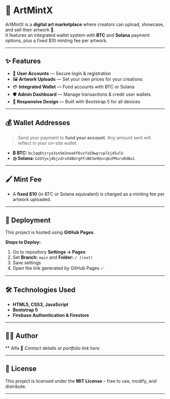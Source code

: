 # 🎨 ArtMintX

ArtMintX is a **digital art marketplace** where creators can upload, showcase, and sell their artwork 🌟.  
It features an integrated wallet system with **BTC** and **Solana** payment options, plus a fixed $10 minting fee per artwork.

---

## ✨ Features
- 🔐 **User Accounts** — Secure login & registration
- 🖼 **Artwork Uploads** — Set your own prices for your creations
- 💳 **Integrated Wallet** — Fund accounts with BTC or Solana
- 🛡 **Admin Dashboard** — Manage transactions & credit user wallets
- 📱 **Responsive Design** — Built with Bootstrap 5 for all devices

---

## 💰 Wallet Addresses
> Send your payment to **fund your account**. Any amount sent will reflect in your on-site wallet.

- **₿ BTC:** `bc1qq6tzrya3sn5m3nee6f6vzfa59wprvplkj45ulk`
- **◎ Solana:** `G2GYyxj4bjzdrxX4BUrgFFiB63e9QvcqbzPMuruRdBu1`

---

## 🖌 Mint Fee
- A **fixed $10** (in BTC or Solana equivalent) is charged as a minting fee per artwork uploaded.

---

## 🚀 Deployment
This project is hosted using **GitHub Pages**.

**Steps to Deploy:**
1. Go to repository **Settings → Pages**
2. Set **Branch:** `main` and **Folder:** `/ (root)`
3. Save settings
4. Open the link generated by GitHub Pages ✅

---

## 🛠 Technologies Used
- **HTML5, CSS3, JavaScript**
- **Bootstrap 5**
- **Firebase Authentication & Firestore**

---

## 👨‍💻 Author
** Alfa
📧 _Contact details or portfolio link here_

---

## 📜 License
This project is licensed under the **MIT License** – free to use, modify, and distribute.

---
